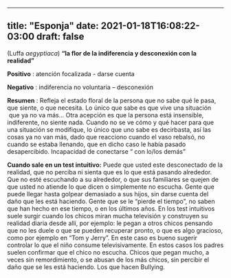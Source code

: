 
---
title: "Esponja"
date: 2021-01-18T16:08:22-03:00
draft: false
--- 
        

 

 



(Luffa *aegyptiaca*)
**“la flor de la indiferencia y
 desconexión con la realidad”**



**Positivo** : atención focalizada - darse cuenta


**Negativo** : indiferencia no voluntaria – desconexión
 


**Resumen** : Refleja el estado floral de la persona
 que no sabe qué le pasa, que siente, o que necesita. Lo único que sabe es que
 vive una situación  que ya no va más... 
Otra acepción es
 que la persona está insensible, indiferente, no siente nada. Cuando no se ve
 cómo y qué hacer para que una situación se modifique, lo único que uno sabe es
 decirbasta, así las cosas ya no van
 más, dado que reacciono cuando el vaso rebalsó, no cuando se estaba llenando,
 que en dicho caso le había pasado desapercibido.
Incapacidad de
 conectarse “ con lo/los demás”



**Cuando sale en un test intuitivo:**  Puede que usted este desconectado de la realidad,
 que no perciba ni sienta que es lo que está pasando alrededor. Que no esté
 escuchando a su alrededor, o que sus familiares se quejen de que usted no
 atiende lo que dicen o simplemente no escucha. 
Gente que puede
 llegar hasta golpear demasiado a sus hijos, sin darse cuenta del daño que les
 está haciendo.
Gente que se le
 “pierde el tiempo”, no saben que han hecho en ese tiempo, o en los últimos
 años.
En los test
 intuitivos suele surgir cuando los chicos miran mucha televisión y construyen
 su realidad diaria desde allí, por ejemplo: le pegan a otros chicos pensando
 que no les duele o que se pueden recuperar pronto, o que es algo gracioso, como
 por ejemplo en “Tom y Jerry”. En este caso es bueno sugerir controlar lo que el
 niño consume televisivamente. En estos casos los padres suelen confirmar que el
 chico no escucha.
Chicos que pegan
 mucho, a veces sin remordimiento, o se abusan de los más chicos, sin percibir
 el daño que se les está haciendo.
Los que hacen Bullying.



